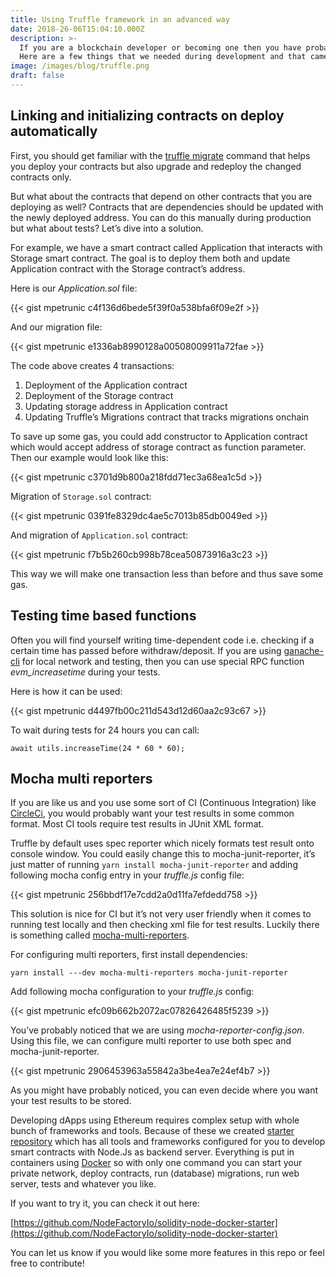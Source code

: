 ```yaml
---
title: Using Truffle framework in an advanced way
date: 2018-26-06T15:04:10.000Z
description: >-
  If you are a blockchain developer or becoming one then you have probably heard of the Ethereum-Swiss-Knife framework called [Truffle](https://www.trufflesuite.com/). Ethereum is in it’s early stages and doesn’t have many advanced tools like you got used to in regular web development. However, using Truffle you get to do things easier and faster because it offers automated contract testing that is almost a requirement (more like necessity) now during development. Also, it is the only tool that has some kind of debug feature.
  Here are a few things that we needed during development and that came really handy. If you are a beginner and using Truffle for the first time then come back here later, you will probably need this.
image: /images/blog/truffle.png
draft: false
---
```


## Linking and initializing contracts on deploy automatically

First, you should get familiar with the [truffle migrate](https://www.trufflesuite.com/docs/truffle/getting-started/running-migrations) command that helps you deploy your contracts but also upgrade and redeploy the changed contracts only.

But what about the contracts that depend on other contracts that you are deploying as well? Contracts that are dependencies should be updated with the newly deployed address. You can do this manually during production but what about tests? Let’s dive into a solution.

For example, we have a smart contract called Application that interacts with Storage smart contract. The goal is to deploy them both and update Application contract with the Storage contract’s address.

Here is our <em>Application.sol</em> file:

{{< gist mpetrunic c4f136d6bede5f39f0a538bfa6f09e2f >}}

And our migration file:

{{< gist mpetrunic e1336ab8990128a00508009911a72fae >}}

The code above creates 4 transactions:

1. Deployment of the Application contract
2. Deployment of the Storage contract
3. Updating storage address in Application contract
4. Updating Truffle’s Migrations contract that tracks migrations onchain

To save up some gas, you could add constructor to Application contract which would accept address of storage contract as function parameter. Then our example would look like this:

{{< gist mpetrunic c3701d9b800a218fdd71ec3a68ea1c5d >}}

Migration of `Storage.sol` contract:

{{< gist mpetrunic 0391fe8329dc4ae5c7013b85db0049ed >}}

And migration of `Application.sol` contract:

{{< gist mpetrunic f7b5b260cb998b78cea50873916a3c23 >}}

This way we will make one transaction less than before and thus save some gas.


## Testing time based functions

Often you will find yourself writing time-dependent code i.e. checking if a certain time has passed before withdraw/deposit. If you are using [ganache-cli](https://github.com/trufflesuite/ganache-cli) for local network and testing, then you can use special RPC function <em>evm_increasetime</em> during your tests.

Here is how it can be used:

{{< gist mpetrunic d4497fb00c211d543d12d60aa2c93c67 >}}

To wait during tests for 24 hours you can call:

`await utils.increaseTime(24 * 60 * 60);`

## Mocha multi reporters

If you are like us and you use some sort of CI (Continuous Integration) like [CircleCi](https://circleci.com/), you would probably want your test results in some common format. Most CI tools require test results in JUnit XML format.

Truffle by default uses spec reporter which nicely formats test result onto console window. You could easily change this to mocha-junit-reporter, it’s just matter of running `yarn install mocha-junit-reporter` and adding following mocha config entry in your <em>truffle.js</em> config file:

{{< gist mpetrunic 256bbdf17e7cdd2a0d11fa7efdedd758 >}}

This solution is nice for CI but it’s not very user friendly when it comes to running test locally and then checking xml file for test results. Luckily there is something called [mocha-multi-reporters](https://github.com/stanleyhlng/mocha-multi-reporters).

For configuring multi reporters, first install dependencies:

`yarn install ---dev mocha-multi-reporters mocha-junit-reporter`

Add following mocha configuration to your <em>truffle.js</em> config:

{{< gist mpetrunic efc09b662b2072ac07826426485f5239 >}}

You’ve probably noticed that we are using <em>mocha-reporter-config.json</em>. Using this file, we can configure multi reporter to use both spec and mocha-junit-reporter.

{{< gist mpetrunic 2906453963a55842a3be4ea7e24ef4b7 >}}

As you might have probably noticed, you can even decide where you want your test results to be stored.


Developing dApps using Ethereum requires complex setup with whole bunch of frameworks and tools. Because of these we created [starter repository](https://github.com/NodeFactoryIo/solidity-node-docker-starter) which has all tools and frameworks configured for you to develop smart contracts with Node.Js as backend server. Everything is put in containers using [Docker](https://www.docker.com/) so with only one command you can start your private network, deploy contracts, run (database) migrations, run web server, tests and whatever you like.

If you want to try it, you can check it out here:

[https://github.com/NodeFactoryIo/solidity-node-docker-starter](https://github.com/NodeFactoryIo/solidity-node-docker-starter)

You can let us know if you would like some more features in this repo or feel free to contribute!








